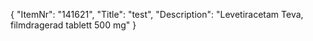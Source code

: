 {
  "ItemNr": "141621",
  "Title": "test",
  "Description": "Levetiracetam Teva, filmdragerad tablett 500 mg"
}